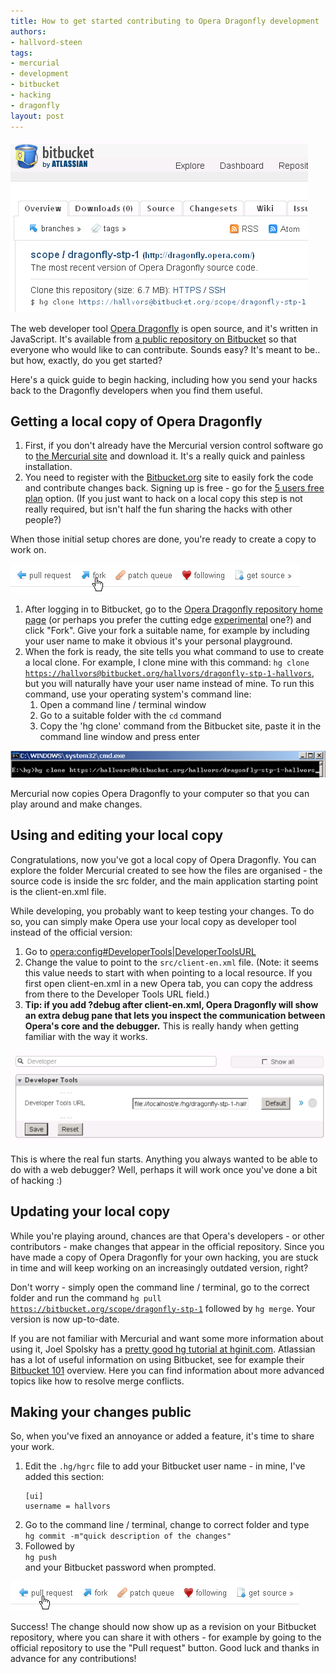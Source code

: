 ```yaml
---
title: How to get started contributing to Opera Dragonfly development
authors:
- hallvord-steen
tags:
- mercurial
- development
- bitbucket
- hacking
- dragonfly
layout: post
---
```

<span class='imgright'><img alt='' src='/blog/how-to-get-started-contributing-to-opera-dragonfly-development/bb-logo.png' /></span> <p>The web developer tool <a href="http://www.opera.com/dragonfly/">Opera Dragonfly</a> is open source, and it&#39;s written in JavaScript. It&#39;s available from <a href="https://bitbucket.org/scope/dragonfly-stp-1/">a public repository on Bitbucket</a> so that everyone who would like to can contribute. Sounds easy? It&#39;s meant to be.. but how, exactly, do you get started?</p>

<p>Here&#39;s a quick guide to begin hacking, including how you send your hacks back to the Dragonfly developers when you find them useful.</p>
<h2>Getting a local copy of Opera Dragonfly</h2>
<ol>
<li>First, if you don&#39;t already have the Mercurial version control software go to <a href="http://mercurial.selenic.com/">the Mercurial site</a> and download it. It&#39;s a really quick and painless installation.</li>
<li>You need to register with the <a href="https://bitbucket.org/">Bitbucket.org</a> site to easily fork the code and contribute changes back. Signing up is free - go for the <a href="http://bitbucket.org/account/signup/?plan=5_users">5 users free plan</a> option. (If you just want to hack on a local copy this step is not really required, but isn&#39;t half the fun sharing the hacks with other people?)</li>
</ol>
<p>When those initial setup chores are done, you&#39;re ready to create a copy to work on.</p><span class='imgright'><img alt='' src='/blog/how-to-get-started-contributing-to-opera-dragonfly-development/bb-fork.png' /></span>
<ol>
<li> After logging in to Bitbucket, go to the <a href="https://bitbucket.org/scope/dragonfly-stp-1">Opera Dragonfly repository home page</a> (or perhaps you prefer the
cutting edge <a href="https://bitbucket.org/scope/dragonfly-stp-1-experimental">experimental</a> one?) and click &quot;Fork&quot;. Give your fork a suitable name, for example by including your user name to make it obvious it&#39;s your personal playground.</li>
<li>When the fork is ready, the site tells you what command to use to create a local clone. For example, I clone mine with this command:
<code>hg clone <a href="https://hallvors@bitbucket.org/hallvors/dragonfly-stp-1-hallvors" target="_blank">https://hallvors@bitbucket.org/hallvors/dragonfly-stp-1-hallvors</a></code>, but you will naturally have your user name instead of mine. To run this command, use your operating system&#39;s command line:
<ol>
	<li>Open a command line / terminal window</li>
	<li>Go to a suitable folder with the <code>cd</code> command</li>
	<li>Copy the &#39;hg clone&#39; command from the Bitbucket site, paste it in the command line window and press enter</li>
</ol>
</li>
</ol><span class='imgcenter'><img alt='' src='/blog/how-to-get-started-contributing-to-opera-dragonfly-development/bb-hg-cmdline.png' /></span>
<p>Mercurial now copies Opera Dragonfly to your computer so that you can play around and make changes.</p>

<h2>Using and editing your local copy</h2>
<p>Congratulations, now you&#39;ve got a local copy of Opera Dragonfly. You can explore the folder Mercurial created to see how the files are organised - the source code is inside the src folder, and the main application starting point is the client-en.xml file.</p>
<p>While developing, you probably want to keep testing your changes. To do so, you can simply make Opera use your local copy as developer tool instead of the official version:</p>
<ol>
	<li> Go to <a href="opera:config#DeveloperTools|DeveloperToolsURL">opera:config#DeveloperTools|DeveloperToolsURL</a></li>
	<li>Change the value to point to the <code>src/client-en.xml</code> file. (Note: it seems this value needs to start with <a href="" target="_blank"></a> when pointing to a local resource. If you first open client-en.xml in a new Opera tab, you can copy the address from there to the Developer Tools URL field.) </li>
	<li><b>Tip: if you add ?debug after client-en.xml, Opera Dragonfly will show an extra debug pane that lets you inspect the communication between Opera&#39;s core and the debugger.</b> This is really handy when getting familiar with the way it works.</li></ol><span class='img'><img alt='' src='/blog/how-to-get-started-contributing-to-opera-dragonfly-development/opera-config-devtools.png' /></span>

<p>This is where the real fun starts. Anything you always wanted to be able to do with a web debugger? Well, perhaps it will work once you&#39;ve done a bit of hacking :)</p>
<h2>Updating your local copy</h2>
<p>While you&#39;re playing around, chances are that Opera&#39;s developers - or other contributors - make changes that appear in the official repository. Since you have made a copy of Opera Dragonfly for your own hacking, you are stuck in time and will keep working on an increasingly outdated version, right?</p>
<p>Don&#39;t worry - simply open the command line / terminal, go to the correct folder and run the command <code>hg pull <a href="https://bitbucket.org/scope/dragonfly-stp-1" target="_blank">https://bitbucket.org/scope/dragonfly-stp-1</a></code> followed by <code>hg merge</code>. Your version is now up-to-date.</p>
<p>If you are not familiar with Mercurial and want some more information about using it, Joel Spolsky has a <a href="http://hginit.com/">pretty good hg tutorial at hginit.com</a>. Atlassian has a lot of useful information on using Bitbucket, see for example their <a href="http://confluence.atlassian.com/display/BITBUCKET/Bitbucket+101">Bitbucket 101</a> overview. Here you can find information about more advanced topics like how to resolve merge conflicts.</p>
<h2>Making your changes public</h2>
<p>So, when you&#39;ve fixed an annoyance or added a feature, it&#39;s time to share your work.</p>
<ol>
<li>Edit the <code>.hg/hgrc</code> file to add your Bitbucket user name - in mine, I&#39;ve added this section:
<pre><code>[ui]
username = hallvors
</code></pre>
</li>
<li>Go to the command line / terminal, change to correct folder and type <br /><code>hg commit -m&quot;quick description of the changes&quot;</code></li>
<li>Followed by <br /><code>hg push</code><br /> and your Bitbucket password when prompted.</li>
</ol><span class='imgright'><img alt='' src='/blog/how-to-get-started-contributing-to-opera-dragonfly-development/bb-pull-req.png' /></span>
<p>Success! The change should now show up as a revision on your Bitbucket repository, where you can share it with others - for example by going to the official repository to use the &quot;Pull request&quot; button. Good luck and thanks in advance for any contributions!</p>
